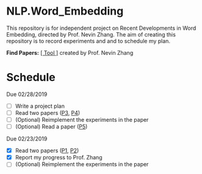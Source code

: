 # NLP.Word_Embedding
This repository is for independent project on Recent Developments in Word Embedding, directed by Prof. Nevin Zhang. The aim of creating this repository is to record experiments and and to schedule my plan.

**Find Papers:** [[ Tool ]](http://aipano.cse.ust.hk/p11/) created by Prof. Nevin Zhang

# Schedule
Due 02/28/2019
- [ ] Write a project plan
- [ ] Read two papers ([P3](http://www.aclweb.org/anthology/C14-1016), [P4](http://aclweb.org/anthology/P18-1002))
- [ ] (Optional) Reimplement the experiments in the paper
- [ ] (Optional) Read a paper ([P5](https://openreview.net/pdf?id=H1MgjoR9tQ))

Due 02/23/2019
- [x] Read two papers ([P1](http://aclweb.org/anthology/P18-1073), [P2](http://aclweb.org/anthology/P18-1041))
- [x] Report my progress to Prof. Zhang
- [ ] (Optional) Reimplement the experiments in the paper
